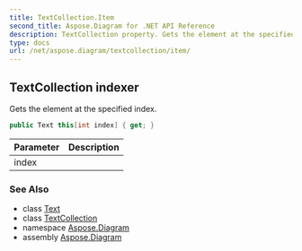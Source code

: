 ```yaml
---
title: TextCollection.Item
second_title: Aspose.Diagram for .NET API Reference
description: TextCollection property. Gets the element at the specified index
type: docs
url: /net/aspose.diagram/textcollection/item/
---
```

## TextCollection indexer

Gets the element at the specified index.

```csharp
public Text this[int index] { get; }
```

| Parameter | Description |
| --- | --- |
| index |  |

### See Also

* class [Text](../../text/)
* class [TextCollection](../)
* namespace [Aspose.Diagram](../../textcollection/)
* assembly [Aspose.Diagram](../../../)


